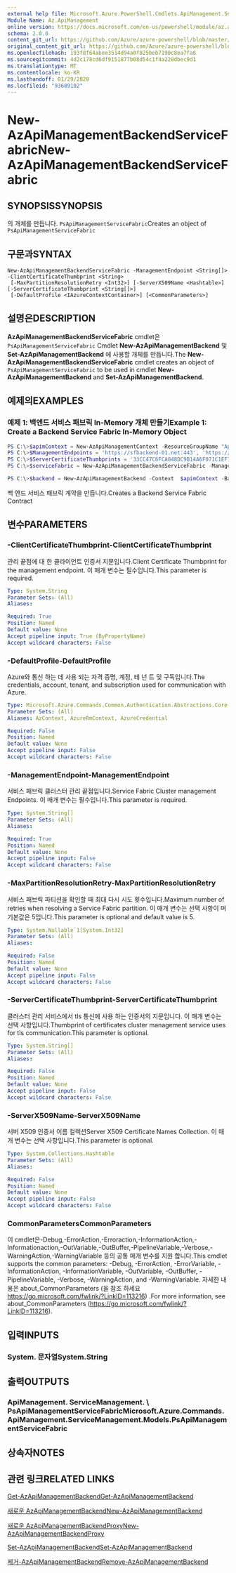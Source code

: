 ```yaml
---
external help file: Microsoft.Azure.PowerShell.Cmdlets.ApiManagement.ServiceManagement.dll-Help.xml
Module Name: Az.ApiManagement
online version: https://docs.microsoft.com/en-us/powershell/module/az.apimanagement/new-azapimanagementbackendservicefabric
schema: 2.0.0
content_git_url: https://github.com/Azure/azure-powershell/blob/master/src/ApiManagement/ApiManagement/help/New-AzApiManagementBackendServiceFabric.md
original_content_git_url: https://github.com/Azure/azure-powershell/blob/master/src/ApiManagement/ApiManagement/help/New-AzApiManagementBackendServiceFabric.md
ms.openlocfilehash: 193f8f64abee3514d94a0f825beb7190c8ea7fa6
ms.sourcegitcommit: 4d2c178cd6df9151877b08d54c1f4a228dbec9d1
ms.translationtype: MT
ms.contentlocale: ko-KR
ms.lasthandoff: 01/29/2020
ms.locfileid: "93689102"
---
```

# <span data-ttu-id="d66f8-101">New-AzApiManagementBackendServiceFabric</span><span class="sxs-lookup"><span data-stu-id="d66f8-101">New-AzApiManagementBackendServiceFabric</span></span>

## <span data-ttu-id="d66f8-102">SYNOPSIS</span><span class="sxs-lookup"><span data-stu-id="d66f8-102">SYNOPSIS</span></span>
<span data-ttu-id="d66f8-103">의 개체를 만듭니다. `PsApiManagementServiceFabric`</span><span class="sxs-lookup"><span data-stu-id="d66f8-103">Creates an object of `PsApiManagementServiceFabric`</span></span>

## <span data-ttu-id="d66f8-104">구문과</span><span class="sxs-lookup"><span data-stu-id="d66f8-104">SYNTAX</span></span>

```
New-AzApiManagementBackendServiceFabric -ManagementEndpoint <String[]> -ClientCertificateThumbprint <String>
 [-MaxPartitionResolutionRetry <Int32>] [-ServerX509Name <Hashtable>] [-ServerCertificateThumbprint <String[]>]
 [-DefaultProfile <IAzureContextContainer>] [<CommonParameters>]
```

## <span data-ttu-id="d66f8-105">설명은</span><span class="sxs-lookup"><span data-stu-id="d66f8-105">DESCRIPTION</span></span>

<span data-ttu-id="d66f8-106">**AzApiManagementBackendServiceFabric** cmdlet은 `PsApiManagementServiceFabric` Cmdlet **New-AzApiManagementBackend** 및 **Set-AzApiManagementBackend** 에 사용할 개체를 만듭니다.</span><span class="sxs-lookup"><span data-stu-id="d66f8-106">The **New-AzApiManagementBackendServiceFabric** cmdlet creates an object of `PsApiManagementServiceFabric` to be used in cmdlet **New-AzApiManagementBackend** and **Set-AzApiManagementBackend**.</span></span>

## <span data-ttu-id="d66f8-107">예제의</span><span class="sxs-lookup"><span data-stu-id="d66f8-107">EXAMPLES</span></span>

### <span data-ttu-id="d66f8-108">예제 1: 백엔드 서비스 패브릭 In-Memory 개체 만들기</span><span class="sxs-lookup"><span data-stu-id="d66f8-108">Example 1: Create a Backend Service Fabric In-Memory Object</span></span>
```powershell
PS C:\>$apimContext = New-AzApiManagementContext -ResourceGroupName "Api-Default-WestUS" -ServiceName "contoso"
PS C:\>$ManagementEndpoints = 'https://sfbackend-01.net:443', 'https://sfbackend-02.net:443'
PS C:\>$ServerCertificateThumbprints = '33CC47C6FCA848DC9B14A6F071C1EF7C'
PS C:\>$serviceFabric = New-AzApiManagementBackendServiceFabric -ManagementEndpoint  $ManagementEndpoints -ClientCertificateThumbprint "33CC47C6FCA848DC9B14A6F071C1EF7C" -ServerX509Name @{"CN=foobar.net" = @('33CC47C6FCA848DC9B14A6F071C1EF7C'); } -ServerCertificateThumbprint $ServerCertificateThumbprints

PS C:\>$backend = New-AzApiManagementBackend -Context  $apimContext -BackendId 123 -Url 'https://contoso.com/awesomeapi' -Protocol http -ServiceFabricCluster $serviceFabric -Description "service fabric backend" -PassThru
```

<span data-ttu-id="d66f8-109">백 엔드 서비스 패브릭 계약을 만듭니다.</span><span class="sxs-lookup"><span data-stu-id="d66f8-109">Creates a Backend Service Fabric Contract</span></span>

## <span data-ttu-id="d66f8-110">변수</span><span class="sxs-lookup"><span data-stu-id="d66f8-110">PARAMETERS</span></span>

### <span data-ttu-id="d66f8-111">-ClientCertificateThumbprint</span><span class="sxs-lookup"><span data-stu-id="d66f8-111">-ClientCertificateThumbprint</span></span>
<span data-ttu-id="d66f8-112">관리 끝점에 대 한 클라이언트 인증서 지문입니다.</span><span class="sxs-lookup"><span data-stu-id="d66f8-112">Client Certificate Thumbprint for the management endpoint.</span></span>
<span data-ttu-id="d66f8-113">이 매개 변수는 필수입니다.</span><span class="sxs-lookup"><span data-stu-id="d66f8-113">This parameter is required.</span></span>

```yaml
Type: System.String
Parameter Sets: (All)
Aliases:

Required: True
Position: Named
Default value: None
Accept pipeline input: True (ByPropertyName)
Accept wildcard characters: False
```

### <span data-ttu-id="d66f8-114">-DefaultProfile</span><span class="sxs-lookup"><span data-stu-id="d66f8-114">-DefaultProfile</span></span>
<span data-ttu-id="d66f8-115">Azure와 통신 하는 데 사용 되는 자격 증명, 계정, 테 넌 트 및 구독입니다.</span><span class="sxs-lookup"><span data-stu-id="d66f8-115">The credentials, account, tenant, and subscription used for communication with Azure.</span></span>

```yaml
Type: Microsoft.Azure.Commands.Common.Authentication.Abstractions.Core.IAzureContextContainer
Parameter Sets: (All)
Aliases: AzContext, AzureRmContext, AzureCredential

Required: False
Position: Named
Default value: None
Accept pipeline input: False
Accept wildcard characters: False
```

### <span data-ttu-id="d66f8-116">-ManagementEndpoint</span><span class="sxs-lookup"><span data-stu-id="d66f8-116">-ManagementEndpoint</span></span>
<span data-ttu-id="d66f8-117">서비스 패브릭 클러스터 관리 끝점입니다.</span><span class="sxs-lookup"><span data-stu-id="d66f8-117">Service Fabric Cluster management Endpoints.</span></span>
<span data-ttu-id="d66f8-118">이 매개 변수는 필수입니다.</span><span class="sxs-lookup"><span data-stu-id="d66f8-118">This parameter is required.</span></span>

```yaml
Type: System.String[]
Parameter Sets: (All)
Aliases:

Required: True
Position: Named
Default value: None
Accept pipeline input: False
Accept wildcard characters: False
```

### <span data-ttu-id="d66f8-119">-MaxPartitionResolutionRetry</span><span class="sxs-lookup"><span data-stu-id="d66f8-119">-MaxPartitionResolutionRetry</span></span>
<span data-ttu-id="d66f8-120">서비스 패브릭 파티션을 확인할 때 최대 다시 시도 횟수입니다.</span><span class="sxs-lookup"><span data-stu-id="d66f8-120">Maximum number of retries when resolving a Service Fabric partition.</span></span>
<span data-ttu-id="d66f8-121">이 매개 변수는 선택 사항이 며 기본값은 5입니다.</span><span class="sxs-lookup"><span data-stu-id="d66f8-121">This parameter is optional and default value is 5.</span></span>

```yaml
Type: System.Nullable`1[System.Int32]
Parameter Sets: (All)
Aliases:

Required: False
Position: Named
Default value: None
Accept pipeline input: False
Accept wildcard characters: False
```

### <span data-ttu-id="d66f8-122">-ServerCertificateThumbprint</span><span class="sxs-lookup"><span data-stu-id="d66f8-122">-ServerCertificateThumbprint</span></span>
<span data-ttu-id="d66f8-123">클러스터 관리 서비스에서 tls 통신에 사용 하는 인증서의 지문입니다. 이 매개 변수는 선택 사항입니다.</span><span class="sxs-lookup"><span data-stu-id="d66f8-123">Thumbprint of certificates cluster management service uses for tls communication.This parameter is optional.</span></span>

```yaml
Type: System.String[]
Parameter Sets: (All)
Aliases:

Required: False
Position: Named
Default value: None
Accept pipeline input: False
Accept wildcard characters: False
```

### <span data-ttu-id="d66f8-124">-ServerX509Name</span><span class="sxs-lookup"><span data-stu-id="d66f8-124">-ServerX509Name</span></span>
<span data-ttu-id="d66f8-125">서버 X509 인증서 이름 컬렉션</span><span class="sxs-lookup"><span data-stu-id="d66f8-125">Server X509 Certificate Names Collection.</span></span>
<span data-ttu-id="d66f8-126">이 매개 변수는 선택 사항입니다.</span><span class="sxs-lookup"><span data-stu-id="d66f8-126">This parameter is optional.</span></span>

```yaml
Type: System.Collections.Hashtable
Parameter Sets: (All)
Aliases:

Required: False
Position: Named
Default value: None
Accept pipeline input: False
Accept wildcard characters: False
```

### <span data-ttu-id="d66f8-127">CommonParameters</span><span class="sxs-lookup"><span data-stu-id="d66f8-127">CommonParameters</span></span>
<span data-ttu-id="d66f8-128">이 cmdlet은-Debug,-ErrorAction,-Erroraction,-InformationAction,-Informationaction,-OutVariable,-OutBuffer,-PipelineVariable,-Verbose,-WarningAction,-WarningVariable 등의 공통 매개 변수를 지원 합니다.</span><span class="sxs-lookup"><span data-stu-id="d66f8-128">This cmdlet supports the common parameters: -Debug, -ErrorAction, -ErrorVariable, -InformationAction, -InformationVariable, -OutVariable, -OutBuffer, -PipelineVariable, -Verbose, -WarningAction, and -WarningVariable.</span></span> <span data-ttu-id="d66f8-129">자세한 내용은 about_CommonParameters (을 참조 하세요 https://go.microsoft.com/fwlink/?LinkID=113216) .</span><span class="sxs-lookup"><span data-stu-id="d66f8-129">For more information, see about_CommonParameters (https://go.microsoft.com/fwlink/?LinkID=113216).</span></span>

## <span data-ttu-id="d66f8-130">입력</span><span class="sxs-lookup"><span data-stu-id="d66f8-130">INPUTS</span></span>

### <span data-ttu-id="d66f8-131">System. 문자열</span><span class="sxs-lookup"><span data-stu-id="d66f8-131">System.String</span></span>

## <span data-ttu-id="d66f8-132">출력</span><span class="sxs-lookup"><span data-stu-id="d66f8-132">OUTPUTS</span></span>

### <span data-ttu-id="d66f8-133">ApiManagement. ServiceManagement. \ PsApiManagementServiceFabric</span><span class="sxs-lookup"><span data-stu-id="d66f8-133">Microsoft.Azure.Commands.ApiManagement.ServiceManagement.Models.PsApiManagementServiceFabric</span></span>

## <span data-ttu-id="d66f8-134">상속자</span><span class="sxs-lookup"><span data-stu-id="d66f8-134">NOTES</span></span>

## <span data-ttu-id="d66f8-135">관련 링크</span><span class="sxs-lookup"><span data-stu-id="d66f8-135">RELATED LINKS</span></span>

[<span data-ttu-id="d66f8-136">Get-AzApiManagementBackend</span><span class="sxs-lookup"><span data-stu-id="d66f8-136">Get-AzApiManagementBackend</span></span>](./Get-AzApiManagementBackend)

[<span data-ttu-id="d66f8-137">새로운 AzApiManagementBackend</span><span class="sxs-lookup"><span data-stu-id="d66f8-137">New-AzApiManagementBackend</span></span>](./New-AzApiManagementBackend.md)

[<span data-ttu-id="d66f8-138">새로운 AzApiManagementBackendProxy</span><span class="sxs-lookup"><span data-stu-id="d66f8-138">New-AzApiManagementBackendProxy</span></span>](./New-AzApiManagementBackendProxy.md)

[<span data-ttu-id="d66f8-139">Set-AzApiManagementBackend</span><span class="sxs-lookup"><span data-stu-id="d66f8-139">Set-AzApiManagementBackend</span></span>](./Set-AzApiManagementBackend.md)

[<span data-ttu-id="d66f8-140">제거-AzApiManagementBackend</span><span class="sxs-lookup"><span data-stu-id="d66f8-140">Remove-AzApiManagementBackend</span></span>](./Remove-AzApiManagementBackend.md)

